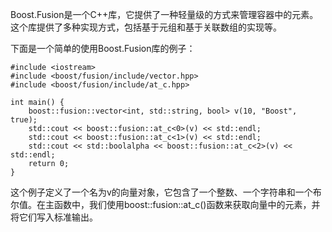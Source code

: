 Boost.Fusion是一个C++库，它提供了一种轻量级的方式来管理容器中的元素。这个库提供了多种实现方式，包括基于元组和基于关联数组的实现等。

下面是一个简单的使用Boost.Fusion库的例子：

```
#include <iostream>
#include <boost/fusion/include/vector.hpp>
#include <boost/fusion/include/at_c.hpp>

int main() {
    boost::fusion::vector<int, std::string, bool> v(10, "Boost", true);
    std::cout << boost::fusion::at_c<0>(v) << std::endl;
    std::cout << boost::fusion::at_c<1>(v) << std::endl;
    std::cout << std::boolalpha << boost::fusion::at_c<2>(v) << std::endl;
    return 0;
}
```

这个例子定义了一个名为v的向量对象，它包含了一个整数、一个字符串和一个布尔值。在主函数中，我们使用boost::fusion::at_c()函数来获取向量中的元素，并将它们写入标准输出。